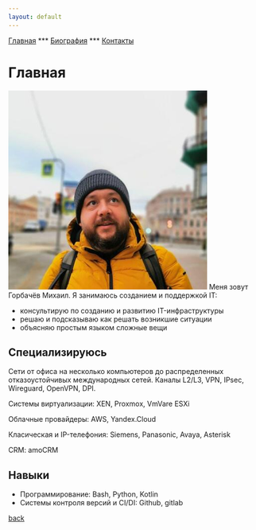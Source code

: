 ```yaml
---
layout: default
---
```

[Главная](./) *** [Биография](./bio.html) *** [Контакты](./links.html)

# Главная
![Моё фото](./12420316-2.jpg)
Меня зовут Горбачёв Михаил. Я занимаюсь созданием и поддержкой IT:

- консультирую по созданию и развитию IT-инфраструктуры  
- решаю и подсказываю как решать возникшие ситуации
- объясняю простым языком сложные вещи

## Специализируюсь

Сети от офиса на несколько компьютеров до распределенных отказоустойчивых международных сетей.
Каналы L2/L3, VPN, IPsec, Wireguard, OpenVPN, DPI. 

Системы виртуализации: XEN, Proxmox, VmVare ESXi

Облачные провайдеры: AWS, Yandex.Cloud

Класическая и IP-телефония: Siemens, Panasonic, Avaya, Asterisk

CRM: amoCRM
 

## Навыки

- Программирование: Bash, Python, Kotlin
- Системы контроля версий и CI/DI: Github, gitlab


[back](./)
